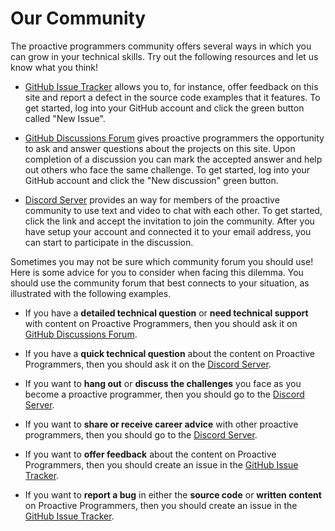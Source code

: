 # Our Community

The proactive programmers community offers several ways in which you can grow in
your technical skills. Try out the following resources and let us know what you
think!

- [GitHub Issue
  Tracker](https://github.com/ProactiveProgrammers/www.proactiveprogrammers.com/issues)
  allows you to, for instance, offer feedback on this site and report a defect
  in the source code examples that it features. To get started, log into your
  GitHub account and click the green button called "New Issue".

- [GitHub Discussions
  Forum](https://github.com/ProactiveProgrammers/www.proactiveprogrammers.com/discussions)
  gives proactive programmers the opportunity to ask and answer questions about
  the projects on this site. Upon completion of a discussion you can mark the
  accepted answer and help out others who face the same challenge. To get
  started, log into your GitHub account and click the "New discussion" green
  button.

- [Discord Server](https://discord.gg/kjah8MFYbR) provides an way for members of
  the proactive community to use text and video to chat with each other. To get
  started, click the link and accept the invitation to join the community. After
  you have setup your account and connected it to your email address, you can
  start to participate in the discussion.

Sometimes you may not be sure which community forum you should use! Here is some
advice for you to consider when facing this dilemma. You should use the
community forum that best connects to your situation, as illustrated with the
following examples.

- If you have a **detailed technical question** or **need technical support**
  with content on Proactive Programmers, then you should ask it on [GitHub
  Discussions
  Forum](https://github.com/ProactiveProgrammers/www.proactiveprogrammers.com/discussions).

- If you have a **quick technical question** about the content on Proactive
  Programmers, then you should ask it on the [Discord
  Server](https://discord.gg/kjah8MFYbR).

- If you want to **hang out** or **discuss the challenges** you face as you
  become a proactive programmer, then you should go to the [Discord
  Server](https://discord.gg/kjah8MFYbR).

- If you want to **share or receive career advice** with other proactive
  programmers, then you should go to the [Discord
  Server](https://discord.gg/kjah8MFYbR).

- If you want to **offer feedback** about the content on Proactive Programmers,
  then you should create an issue in the [GitHub Issue
  Tracker](https://github.com/ProactiveProgrammers/www.proactiveprogrammers.com/issues).

- If you want to **report a bug** in either the **source code** or **written
  content** on Proactive Programmers, then you should create an issue in the
  [GitHub Issue
  Tracker](https://github.com/ProactiveProgrammers/www.proactiveprogrammers.com/issues).

